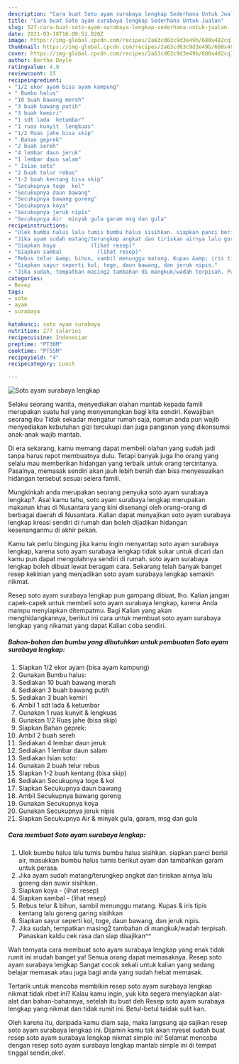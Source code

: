 ```yaml
---
description: "Cara buat Soto ayam surabaya lengkap Sederhana Untuk Jualan"
title: "Cara buat Soto ayam surabaya lengkap Sederhana Untuk Jualan"
slug: 527-cara-buat-soto-ayam-surabaya-lengkap-sederhana-untuk-jualan
date: 2021-03-18T16:09:51.020Z
image: https://img-global.cpcdn.com/recipes/2a63cd63c9d3e49b/680x482cq70/soto-ayam-surabaya-lengkap-foto-resep-utama.jpg
thumbnail: https://img-global.cpcdn.com/recipes/2a63cd63c9d3e49b/680x482cq70/soto-ayam-surabaya-lengkap-foto-resep-utama.jpg
cover: https://img-global.cpcdn.com/recipes/2a63cd63c9d3e49b/680x482cq70/soto-ayam-surabaya-lengkap-foto-resep-utama.jpg
author: Bertha Doyle
ratingvalue: 4.9
reviewcount: 15
recipeingredient:
- "1/2 ekor ayam bisa ayam kampung"
- " Bumbu halus"
- "10 buah bawang merah"
- "3 buah bawang putih"
- "3 buah kemiri"
- "1 sdt lada  ketumbar"
- "1 ruas kunyit  lengkuas"
- "1/2 Ruas jahe bisa skip"
- " Bahan geprek"
- "2 buah sereh"
- "4 lembar daun jeruk"
- "1 lembar daun salam"
- " Isian soto"
- "2 buah telur rebus"
- "1-2 buah kentang bisa skip"
- "Secukupnya toge  kol"
- "Secukupnya daun bawang"
- "Secukupnya bawang goreng"
- "Secukupnya koya"
- "Secukupnya jeruk nipis"
- "Secukupnya Air  minyak gula garam msg dan gula"
recipeinstructions:
- "Ulek bumbu halus lalu tumis bumbu halus sisihkan. siapkan panci berisi air, masukkan bumbu halus tumis berikut ayam dan tambahkan garam untuk perasa."
- "Jika ayam sudah matang/terungkep angkat dan tiriskan airnya lalu goreng dan suwir sisihkan."
- "Siapkan koya           (lihat resep)"
- "Siapkan sambal           (lihat resep)"
- "Rebus telur &amp; bihun, sambil menunggu matang. Kupas &amp; iris tipis kentang lalu goreng garing sisihkan"
- "Siapkan sayur seperti kol, toge, daun bawang, dan jeruk nipis."
- "Jika sudah, tempatkan masing2 tambahan di mangkuk/wadah terpisah. Panaskan kaldu cek rasa dan siap disajikan^^"
categories:
- Resep
tags:
- soto
- ayam
- surabaya

katakunci: soto ayam surabaya 
nutrition: 277 calories
recipecuisine: Indonesian
preptime: "PT30M"
cooktime: "PT55M"
recipeyield: "4"
recipecategory: Lunch

---
```



![Soto ayam surabaya lengkap](https://img-global.cpcdn.com/recipes/2a63cd63c9d3e49b/680x482cq70/soto-ayam-surabaya-lengkap-foto-resep-utama.jpg)

Selaku seorang wanita, menyediakan olahan mantab kepada famili merupakan suatu hal yang menyenangkan bagi kita sendiri. Kewajiban seorang ibu Tidak sekadar mengatur rumah saja, namun anda pun wajib menyediakan kebutuhan gizi tercukupi dan juga panganan yang dikonsumsi anak-anak wajib mantab.

Di era  sekarang, kamu memang dapat membeli olahan yang sudah jadi tanpa harus repot membuatnya dulu. Tetapi banyak juga lho orang yang selalu mau memberikan hidangan yang terbaik untuk orang tercintanya. Pasalnya, memasak sendiri akan jauh lebih bersih dan bisa menyesuaikan hidangan tersebut sesuai selera famili. 



Mungkinkah anda merupakan seorang penyuka soto ayam surabaya lengkap?. Asal kamu tahu, soto ayam surabaya lengkap merupakan makanan khas di Nusantara yang kini disenangi oleh orang-orang di berbagai daerah di Nusantara. Kalian dapat menyajikan soto ayam surabaya lengkap kreasi sendiri di rumah dan boleh dijadikan hidangan kesenanganmu di akhir pekan.

Kamu tak perlu bingung jika kamu ingin menyantap soto ayam surabaya lengkap, karena soto ayam surabaya lengkap tidak sukar untuk dicari dan kamu pun dapat mengolahnya sendiri di rumah. soto ayam surabaya lengkap boleh dibuat lewat beragam cara. Sekarang telah banyak banget resep kekinian yang menjadikan soto ayam surabaya lengkap semakin nikmat.

Resep soto ayam surabaya lengkap pun gampang dibuat, lho. Kalian jangan capek-capek untuk membeli soto ayam surabaya lengkap, karena Anda mampu menyiapkan ditempatmu. Bagi Kalian yang akan menghidangkannya, berikut ini cara untuk membuat soto ayam surabaya lengkap yang nikamat yang dapat Kalian coba sendiri.

<!--inarticleads1-->

##### Bahan-bahan dan bumbu yang dibutuhkan untuk pembuatan Soto ayam surabaya lengkap:

1. Siapkan 1/2 ekor ayam (bisa ayam kampung)
1. Gunakan  Bumbu halus:
1. Sediakan 10 buah bawang merah
1. Sediakan 3 buah bawang putih
1. Sediakan 3 buah kemiri
1. Ambil 1 sdt lada &amp; ketumbar
1. Gunakan 1 ruas kunyit &amp; lengkuas
1. Gunakan 1/2 Ruas jahe (bisa skip)
1. Siapkan  Bahan geprek:
1. Ambil 2 buah sereh
1. Sediakan 4 lembar daun jeruk
1. Sediakan 1 lembar daun salam
1. Sediakan  Isian soto:
1. Gunakan 2 buah telur rebus
1. Siapkan 1-2 buah kentang (bisa skip)
1. Sediakan Secukupnya toge &amp; kol
1. Siapkan Secukupnya daun bawang
1. Ambil Secukupnya bawang goreng
1. Gunakan Secukupnya koya
1. Gunakan Secukupnya jeruk nipis
1. Siapkan Secukupnya Air &amp; minyak gula, garam, msg dan gula




<!--inarticleads2-->

##### Cara membuat Soto ayam surabaya lengkap:

1. Ulek bumbu halus lalu tumis bumbu halus sisihkan. siapkan panci berisi air, masukkan bumbu halus tumis berikut ayam dan tambahkan garam untuk perasa.
1. Jika ayam sudah matang/terungkep angkat dan tiriskan airnya lalu goreng dan suwir sisihkan.
1. Siapkan koya -           (lihat resep)
1. Siapkan sambal -           (lihat resep)
1. Rebus telur &amp; bihun, sambil menunggu matang. Kupas &amp; iris tipis kentang lalu goreng garing sisihkan
1. Siapkan sayur seperti kol, toge, daun bawang, dan jeruk nipis.
1. Jika sudah, tempatkan masing2 tambahan di mangkuk/wadah terpisah. Panaskan kaldu cek rasa dan siap disajikan^^




Wah ternyata cara membuat soto ayam surabaya lengkap yang enak tidak rumit ini mudah banget ya! Semua orang dapat memasaknya. Resep soto ayam surabaya lengkap Sangat cocok sekali untuk kalian yang sedang belajar memasak atau juga bagi anda yang sudah hebat memasak.

Tertarik untuk mencoba membikin resep soto ayam surabaya lengkap nikmat tidak ribet ini? Kalau kamu ingin, yuk kita segera menyiapkan alat-alat dan bahan-bahannya, setelah itu buat deh Resep soto ayam surabaya lengkap yang nikmat dan tidak rumit ini. Betul-betul taidak sulit kan. 

Oleh karena itu, daripada kamu diam saja, maka langsung aja sajikan resep soto ayam surabaya lengkap ini. Dijamin kamu tak akan nyesel sudah buat resep soto ayam surabaya lengkap nikmat simple ini! Selamat mencoba dengan resep soto ayam surabaya lengkap mantab simple ini di tempat tinggal sendiri,oke!.

